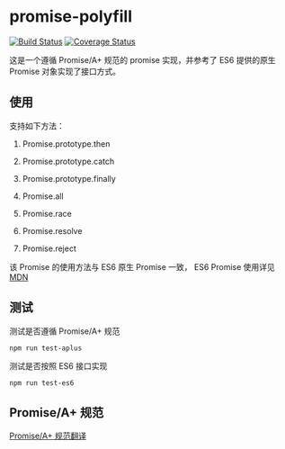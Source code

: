 # promise-polyfill

[![Build Status](https://travis-ci.org/supfn/promise-polyfill.svg?branch=master)](https://travis-ci.org/supfn/promise-polyfill)
[![Coverage Status](https://coveralls.io/repos/github/supfn/promise-polyfill/badge.svg?branch=master)](https://coveralls.io/github/supfn/promise-polyfill?branch=master)

这是一个遵循 Promise/A+ 规范的 promise 实现，并参考了 ES6 提供的原生 Promise 对象实现了接口方式。

## 使用

支持如下方法：

1. Promise.prototype.then

2. Promise.prototype.catch

3. Promise.prototype.finally

4. Promise.all

5. Promise.race

6. Promise.resolve

7. Promise.reject

该 Promise 的使用方法与 ES6 原生 Promise 一致， ES6 Promise 使用详见 [MDN](https://developer.mozilla.org/en-US/docs/Web/JavaScript/Reference/Global_Objects/Promise)


## 测试

测试是否遵循 Promise/A+ 规范

```
npm run test-aplus
```

测试是否按照 ES6 接口实现

```
npm run test-es6
```

## Promise/A+ 规范

[Promise/A+ 规范翻译](https://github.com/supfn/promise-polyfill/blob/master/doc/promise-aplus.md)
